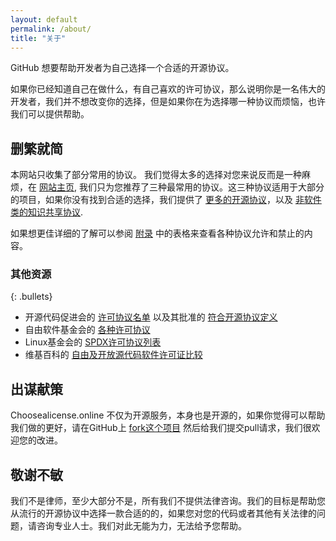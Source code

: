 ```yaml
---
layout: default
permalink: /about/
title: "关于"
---
```


GitHub 想要帮助开发者为自己选择一个合适的开源协议。

如果你已经知道自己在做什么，有自己喜欢的许可协议，那么说明你是一名伟大的开发者，我们并不想改变你的选择，但是如果你在为选择哪一种协议而烦恼，也许我们可以提供帮助。

## 删繁就简

本网站只收集了部分常用的协议。 我们觉得太多的选择对您来说反而是一种麻烦，在 [网站主页](/), 我们只为您推荐了三种最常用的协议。这三种协议适用于大部分的项目，如果你没有找到合适的选择，我们提供了 [更多的开源协议](/licenses/)，以及 [非软件类的知识共享协议](/non-software/).

如果想更佳详细的了解可以参阅 [附录](/appendix) 中的表格来查看各种协议允许和禁止的内容。

### 其他资源

{: .bullets}

* 开源代码促进会的 [许可协议名单](https://opensource.org/licenses/) 以及其批准的 [符合开源协议定义](https://opensource.org/osd)
* 自由软件基金会的 [各种许可协议](http://www.gnu.org/licenses/license-list.html)
* Linux基金会的 [SPDX许可协议列表](https://spdx.org/licenses/)
* 维基百科的 [自由及开放源代码软件许可证比较](https://zh.wikipedia.org/wiki/%E8%87%AA%E7%94%B1%E5%8F%8A%E9%96%8B%E6%94%BE%E5%8E%9F%E5%A7%8B%E7%A2%BC%E8%BB%9F%E9%AB%94%E8%A8%B1%E5%8F%AF%E8%AD%89%E6%AF%94%E8%BC%83)

## 出谋献策

Choosealicense.online 不仅为开源服务，本身也是开源的，如果你觉得可以帮助我们做的更好，请在GitHub上 [fork这个项目](https://github.com/ChooseLicense/ChooseLicense.github.io) 然后给我们提交pull请求，我们很欢迎您的改进。

## 敬谢不敏

我们不是律师，至少大部分不是，所有我们不提供法律咨询。我们的目标是帮助您从流行的开源协议中选择一款合适的的，如果您对您的代码或者其他有关法律的问题，请咨询专业人士。我们对此无能为力，无法给予您帮助。
